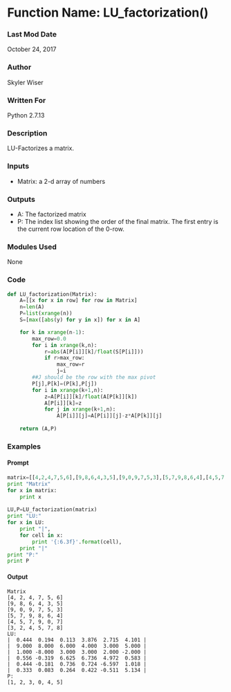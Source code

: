 # Function Name: LU_factorization()

### Last Mod Date
October 24, 2017
### Author
Skyler Wiser
### Written For
Python 2.7.13
### Description
LU-Factorizes a matrix.
### Inputs

* Matrix: a 2-d array of numbers

### Outputs

* A: The factorized matrix
* P: The index list showing the order of the final matrix. The first entry is the current row location of the 0-row.

### Modules Used
None
### Code

```python
def LU_factorization(Matrix):
    A=[[x for x in row] for row in Matrix]
    n=len(A)
    P=list(xrange(n))
    S=[max([abs(y) for y in x]) for x in A]

    for k in xrange(n-1):
        max_row=0.0
        for i in xrange(k,n):
            r=abs(A[P[i]][k]/float(S[P[i]]))
            if r>max_row:
                max_row=r
                j=i
        ##J should be the row with the max pivot
        P[j],P[k]=(P[k],P[j])
        for i in xrange(k+1,n):
            z=A[P[i]][k]/float(A[P[k]][k])
            A[P[i]][k]=z
            for j in xrange(k+1,n):
                A[P[i]][j]=A[P[i]][j]-z*A[P[k]][j]
    
    return (A,P)
```

### Examples
#### Prompt

```python
matrix=[[4,2,4,7,5,6],[9,8,6,4,3,5],[9,0,9,7,5,3],[5,7,9,8,6,4],[4,5,7,9,0,7],[3,2,4,5,7,8]]
print "Matrix"
for x in matrix:
    print x
    
LU,P=LU_factorization(matrix)
print "LU:"
for x in LU:
    print "|",
    for cell in x:
        print '{:6.3f}'.format(cell),
    print "|"
print "P:"
print P
```

#### Output

```
Matrix
[4, 2, 4, 7, 5, 6]
[9, 8, 6, 4, 3, 5]
[9, 0, 9, 7, 5, 3]
[5, 7, 9, 8, 6, 4]
[4, 5, 7, 9, 0, 7]
[3, 2, 4, 5, 7, 8]
LU:
|  0.444  0.194  0.113  3.876  2.715  4.101 |
|  9.000  8.000  6.000  4.000  3.000  5.000 |
|  1.000 -8.000  3.000  3.000  2.000 -2.000 |
|  0.556 -0.319  6.625  6.736  4.972  0.583 |
|  0.444 -0.181  0.736  0.724 -6.597  1.018 |
|  0.333  0.083  0.264  0.422 -0.511  5.134 |
P:
[1, 2, 3, 0, 4, 5]
```